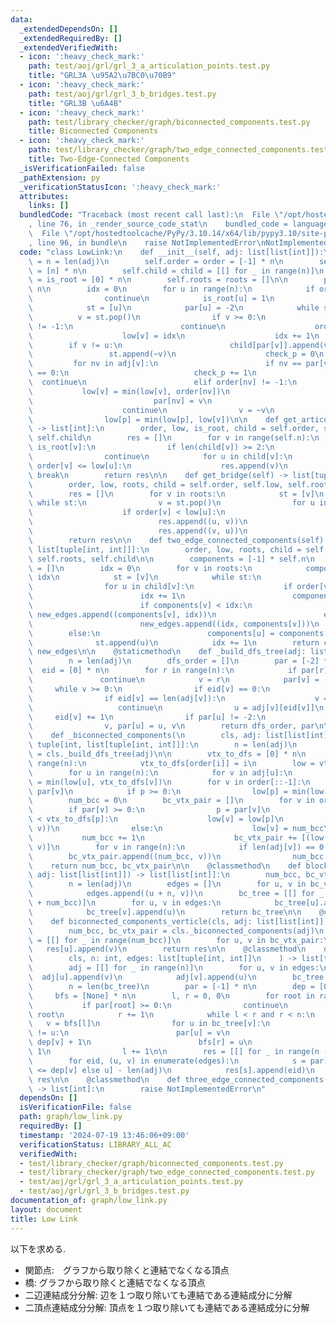 ```yaml
---
data:
  _extendedDependsOn: []
  _extendedRequiredBy: []
  _extendedVerifiedWith:
  - icon: ':heavy_check_mark:'
    path: test/aoj/grl/grl_3_a_articulation_points.test.py
    title: "GRL3A \u95A2\u7BC0\u70B9"
  - icon: ':heavy_check_mark:'
    path: test/aoj/grl/grl_3_b_bridges.test.py
    title: "GRL3B \u6A4B"
  - icon: ':heavy_check_mark:'
    path: test/library_checker/graph/biconnected_components.test.py
    title: Biconnected Components
  - icon: ':heavy_check_mark:'
    path: test/library_checker/graph/two_edge_connected_components.test.py
    title: Two-Edge-Connected Components
  _isVerificationFailed: false
  _pathExtension: py
  _verificationStatusIcon: ':heavy_check_mark:'
  attributes:
    links: []
  bundledCode: "Traceback (most recent call last):\n  File \"/opt/hostedtoolcache/PyPy/3.10.14/x64/lib/pypy3.10/site-packages/onlinejudge_verify/documentation/build.py\"\
    , line 76, in _render_source_code_stat\n    bundled_code = language.bundle(\n\
    \  File \"/opt/hostedtoolcache/PyPy/3.10.14/x64/lib/pypy3.10/site-packages/onlinejudge_verify/languages/python.py\"\
    , line 96, in bundle\n    raise NotImplementedError\nNotImplementedError\n"
  code: "class LowLink:\n    def __init__(self, adj: list[list[int]]):\n        self.n\
    \ = n = len(adj)\n        self.order = order = [-1] * n\n        self.low = low\
    \ = [n] * n\n        self.child = child = [[] for _ in range(n)]\n        self.is_root\
    \ = is_root = [0] * n\n        self.roots = roots = []\n\n        par = [-1] *\
    \ n\n        idx = 0\n        for u in range(n):\n            if order[u] != -1:\n\
    \                continue\n            is_root[u] = 1\n            roots.append(u)\n\
    \            st = [u]\n            par[u] = -2\n            while st:\n      \
    \          v = st.pop()\n                if v >= 0:\n                    if order[v]\
    \ != -1:\n                        continue\n                    order[v] = idx\n\
    \                    low[v] = idx\n                    idx += 1\n            \
    \        if v != u:\n                        child[par[v]].append(v)\n       \
    \                 st.append(~v)\n                    check_p = 0\n           \
    \         for nv in adj[v]:\n                        if nv == par[v] and check_p\
    \ == 0:\n                            check_p += 1\n                          \
    \  continue\n                        elif order[nv] != -1:\n                 \
    \           low[v] = min(low[v], order[nv])\n                        else:\n \
    \                           par[nv] = v\n                            st.append(nv)\n\
    \                    continue\n                v = ~v\n                p = par[v]\n\
    \                low[p] = min(low[p], low[v])\n\n    def get_articulation(self)\
    \ -> list[int]:\n        order, low, is_root, child = self.order, self.low, self.is_root,\
    \ self.child\n        res = []\n        for v in range(self.n):\n            if\
    \ is_root[v]:\n                if len(child[v]) >= 2:\n                    res.append(v)\n\
    \                continue\n            for u in child[v]:\n                if\
    \ order[v] <= low[u]:\n                    res.append(v)\n                   \
    \ break\n        return res\n\n    def get_bridge(self) -> list[tuple[int, int]]:\n\
    \        order, low, roots, child = self.order, self.low, self.roots, self.child\n\
    \        res = []\n        for v in roots:\n            st = [v]\n           \
    \ while st:\n                v = st.pop()\n                for u in child[v]:\n\
    \                    if order[v] < low[u]:\n                        if u < v:\n\
    \                            res.append((u, v))\n                        else:\n\
    \                            res.append((v, u))\n                    st.append(u)\n\
    \        return res\n\n    def two_edge_connected_components(self) -> tuple[list[int],\
    \ list[tuple[int, int]]]:\n        order, low, roots, child = self.order, self.low,\
    \ self.roots, self.child\n\n        components = [-1] * self.n\n        new_edges\
    \ = []\n        idx = 0\n        for v in roots:\n            components[v] =\
    \ idx\n            st = [v]\n            while st:\n                v = st.pop()\n\
    \                for u in child[v]:\n                    if order[v] < low[u]:\n\
    \                        idx += 1\n                        components[u] = idx\n\
    \                        if components[v] < idx:\n                           \
    \ new_edges.append((components[v], idx))\n                        else:\n    \
    \                        new_edges.append((idx, components[v]))\n            \
    \        else:\n                        components[u] = components[v]\n      \
    \              st.append(u)\n            idx += 1\n        return components,\
    \ new_edges\n\n    @staticmethod\n    def _build_dfs_tree(adj: list[list[int]]):\n\
    \        n = len(adj)\n        dfs_order = []\n        par = [-2] * n\n      \
    \  eid = [0] * n\n        for r in range(n):\n            if par[r] != -2:\n \
    \               continue\n            v = r\n            par[v] = -1\n       \
    \     while v >= 0:\n                if eid[v] == 0:\n                    dfs_order.append(v)\n\
    \                if eid[v] == len(adj[v]):\n                    v = par[v]\n \
    \                   continue\n                u = adj[v][eid[v]]\n           \
    \     eid[v] += 1\n                if par[u] != -2:\n                    continue\n\
    \                v, par[u] = u, v\n        return dfs_order, par\n\n    @classmethod\n\
    \    def _biconnected_components(\n        cls, adj: list[list[int]]\n    ) ->\
    \ tuple[int, list[tuple[int, int]]]:\n        n = len(adj)\n        order, par\
    \ = cls._build_dfs_tree(adj)\n\n        vtx_to_dfs = [0] * n\n        for i in\
    \ range(n):\n            vtx_to_dfs[order[i]] = i\n        low = vtx_to_dfs[:]\n\
    \        for u in range(n):\n            for v in adj[u]:\n                low[u]\
    \ = min(low[u], vtx_to_dfs[v])\n        for v in order[::-1]:\n            p =\
    \ par[v]\n            if p >= 0:\n                low[p] = min(low[p], low[v])\n\
    \        num_bcc = 0\n        bc_vtx_pair = []\n        for v in order:\n    \
    \        if par[v] >= 0:\n                p = par[v]\n                if low[v]\
    \ < vtx_to_dfs[p]:\n                    low[v] = low[p]\n                    bc_vtx_pair.append((low[v],\
    \ v))\n                else:\n                    low[v] = num_bcc\n         \
    \           num_bcc += 1\n                    bc_vtx_pair += [(low[v], p), (low[v],\
    \ v)]\n        for v in range(n):\n            if len(adj[v]) == 0:\n        \
    \        bc_vtx_pair.append((num_bcc, v))\n                num_bcc += 1\n    \
    \    return num_bcc, bc_vtx_pair\n\n    @classmethod\n    def block_cut_tree(cls,\
    \ adj: list[list[int]]) -> list[list[int]]:\n        num_bcc, bc_vtx_pair = cls._biconnected_components(adj)\n\
    \        n = len(adj)\n        edges = []\n        for u, v in bc_vtx_pair:\n\
    \            edges.append((u + n, v))\n        bc_tree = [[] for _ in range(n\
    \ + num_bcc)]\n        for u, v in edges:\n            bc_tree[u].append(v)\n\
    \            bc_tree[v].append(u)\n        return bc_tree\n\n    @classmethod\n\
    \    def biconnected_components_verticle(cls, adj: list[list[int]]) -> list[list[int]]:\n\
    \        num_bcc, bc_vtx_pair = cls._biconnected_components(adj)\n        res\
    \ = [[] for _ in range(num_bcc)]\n        for u, v in bc_vtx_pair:\n         \
    \   res[u].append(v)\n        return res\n\n    @classmethod\n    def biconnected_components_edge(\n\
    \        cls, n: int, edges: list[tuple[int, int]]\n    ) -> list[tuple[int, int]]:\n\
    \        adj = [[] for _ in range(n)]\n        for u, v in edges:\n          \
    \  adj[u].append(v)\n            adj[v].append(u)\n        bc_tree = cls.block_cut_tree(adj)\n\
    \        n = len(bc_tree)\n        par = [-1] * n\n        dep = [0] * n\n   \
    \     bfs = [None] * n\n        l, r = 0, 0\n        for root in range(n):\n \
    \           if par[root] >= 0:\n                continue\n            bfs[r] =\
    \ root\n            r += 1\n            while l < r and r < n:\n             \
    \   v = bfs[l]\n                for u in bc_tree[v]:\n                    if par[v]\
    \ != u:\n                        par[u] = v\n                        dep[u] =\
    \ dep[v] + 1\n                        bfs[r] = u\n                        r +=\
    \ 1\n                l += 1\n\n        res = [[] for _ in range(n - len(adj))]\n\
    \        for eid, (u, v) in enumerate(edges):\n            s = par[v if dep[u]\
    \ <= dep[v] else u] - len(adj)\n            res[s].append(eid)\n        return\
    \ res\n\n    @classmethod\n    def three_edge_connected_components(cls, adj: list[list[int]])\
    \ -> list[int]:\n        raise NotImplementedError\n"
  dependsOn: []
  isVerificationFile: false
  path: graph/low_link.py
  requiredBy: []
  timestamp: '2024-07-19 13:46:06+09:00'
  verificationStatus: LIBRARY_ALL_AC
  verifiedWith:
  - test/library_checker/graph/biconnected_components.test.py
  - test/library_checker/graph/two_edge_connected_components.test.py
  - test/aoj/grl/grl_3_a_articulation_points.test.py
  - test/aoj/grl/grl_3_b_bridges.test.py
documentation_of: graph/low_link.py
layout: document
title: Low Link
---
```


以下を求める.

- 関節点:　グラフから取り除くと連結でなくなる頂点
- 橋: グラフから取り除くと連結でなくなる頂点
- 二辺連結成分分解: 辺を１つ取り除いても連結である連結成分に分解
- 二頂点連結成分分解: 頂点を１つ取り除いても連結である連結成分に分解
